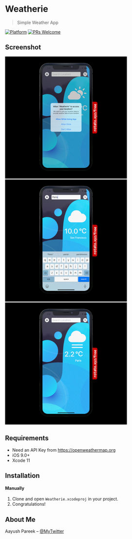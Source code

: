 # Weatherie

> Simple Weather App

[![Platform](https://img.shields.io/cocoapods/p/LFAlertController.svg?style=flat)](http://cocoapods.org/pods/LFAlertController)
[![PRs Welcome](https://img.shields.io/badge/PRs-welcome-brightgreen.svg?style=flat-square)](http://makeapullrequest.com)

## Screenshot 

<img src="screenshots/1.png" width="400"> 
<img src="screenshots/2.png" width="400">
<img src="screenshots/3.png" width="400">

## Requirements
- Need an API Key from https://openweathermap.org
- iOS 9.0+
- Xcode 11

## Installation

#### Manually
1. Clone and open ```Weatherie.xcodeproj``` in your project.  
2. Congratulations! 

## About Me

Aayush Pareek – [@MyTwitter](https://twitter.com/Aayush79480626)

